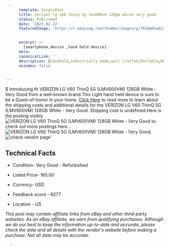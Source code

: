 ```yaml
---
      template: SinglePost
      title: verizon lg v60 thinq 5g lmv600vm 128gb white very good
      status: Published
      date: '2023-02-12'
      featuredImage: 'https://i.ebayimg.com/thumbs/images/g/76IAAOSwD1xjA0eQ/s-l225.jpg'
       

      excerpt: >-
        [smartphone,device ,hand held device]
      meta:
      canonicalLink: ''
      description: [handheld,industrially made,well crafted,Portable,Mobile,Compact,Convenient,Lightweight,Maneuverable,Man-portable,Miniature,Carriable,Hand-held,Light,Holdable,Transportable,Mobile device,Pocket-sized,On-the-go,Wireless,Cordless,Compact size,Convenient size, smartphone,device ,hand held device]
      noindex: false
      

---
```

$
      Introducing th VERIZON LG V60 ThinQ 5G (LMV600VM) 128GB White - Very Good from a well-known brand.This Light hand held device is sure to be a Guest-of-honor in your home. [Click Here](https://www.ebay.com/itm/275431142330?hash=item4020f9b3ba%3Ag%3A76IAAOSwD1xjA0eQ&amdata=enc%3AAQAHAAAA0OvWqSXoPGCqFrghGOlC45JcOr6NQEFC5%2F1mHZ%2FMQdILOyn31Oa%2Ff8xApUkNPpmX6rm2pMi0yzth72nmXBBXj%2BK%2FOXloh6zgYRr7McrVtIT%2BufrZY0209R6qvTd9gRBIcltD2F6aZT9ALHuTX3SyKfnENt4oJzjZS%2FBhZMmTzsCS6sYXJvmoZPzKbu%2Fo5u%2B2tLRAKR7pHbzAYglXPYfLt29A40splDXhExp28Xy6MWQiAZpFv7E1dOiQM9Ez34r0UXkGTQl1D6BoSHjwzmD%2FRtc%3D&mkevt=1&mkcid=1&mkrid=711-53200-19255-0&campid=%253CePNCampaignId%253E&customid=%253CreferenceId%253E&toolid=10049) to read more to learn about the shipping costs and additional details for the VERIZON LG V60 ThinQ 5G (LMV600VM) 128GB White - Very Good. Shipping cost is undefined.Here is the posting visibly ![VERIZON LG V60 ThinQ 5G (LMV600VM) 128GB White - Very Good](https://i.ebayimg.com/thumbs/images/g/76IAAOSwD1xjA0eQ/s-l225.jpg) to check out more postings here... ![VERIZON LG V60 ThinQ 5G (LMV600VM) 128GB White - Very Good](https://i.ebayimg.com/images/g/76IAAOSwD1xjA0eQ/s-l1200.jpg), ![check vendor page](https://origin-galleryplus.ebayimg.com/ws/web/275431142330_2_0_1/225x225.jpg,https://origin-galleryplus.ebayimg.com/ws/web/275431142330_3_0_1/225x225.jpg,https://origin-galleryplus.ebayimg.com/ws/web/275431142330_4_0_1/225x225.jpg)'

      

 ## Technical Facts 



     
      

 - Condition- Very Good - Refurbished 


      

 - Listed Price- 165.00 


      

 - Currency- USD 


      

 - Feedback score - 6277 


      

 - Location - US 


      
      

 *_This post may contain affiliate links from eBay and other third-party websites. As an eBay affiliate, we earn from qualifying purchases. Although we do our best to keep the information up-to-date and accurate, please check the date and all details with the vendor's website before making a purchase. Not all data may be accurate._*




      -
